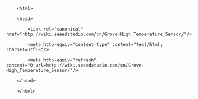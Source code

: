 <!DOCTYPE html>
        <html>
        <head>
            <link rel="canonical" href="http://wiki.seeedstudio.com/cn/Grove-High_Temperature_Sensor/"/>
            <meta http-equiv="content-type" content="text/html; charset=utf-8"/>
            <meta http-equiv="refresh" content="0;url=http://wiki.seeedstudio.com/cn/Grove-High_Temperature_Sensor/"/>
        </head>
        </html>